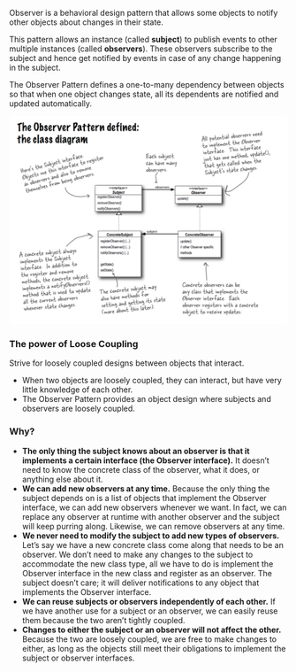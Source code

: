 Observer is a behavioral design pattern that allows some objects to notify other objects about changes in their state.

This pattern allows an instance (called **subject**) to publish events to other multiple instances (called **observers**).  These observers subscribe to the subject and hence get notified by events in case of any change happening in the subject.

The Observer Pattern defines a one-to-many dependency between objects so that when one
object changes state, all its dependents are notified and updated automatically.

![](images/observer_pattern.png)

### The power of Loose Coupling

Strive for loosely coupled designs between objects that interact.

* When two objects are loosely coupled, they can interact,
but have very little knowledge of each other.
* The Observer Pattern provides an object design where
subjects and observers are loosely coupled.

### Why?
* **The only thing the subject knows about an observer is that it
implements a certain interface (the Observer interface).** It doesn’t need to
know the concrete class of the observer, what it does, or anything else about it.
* **We can add new observers at any time.** Because the only thing the subject
depends on is a list of objects that implement the Observer interface, we can add new
observers whenever we want. In fact, we can replace any observer at runtime with
another observer and the subject will keep purring along. Likewise, we can remove
observers at any time.
* **We never need to modify the subject to add new types of observers.** Let’s
say we have a new concrete class come along that needs to be an observer. We don’t
need to make any changes to the subject to accommodate the new class type, all
we have to do is implement the Observer interface in the new class and register as
an observer. The subject doesn’t care; it will deliver notifications to any object that
implements the Observer interface.
* **We can reuse subjects or observers independently of each other.** If we
have another use for a subject or an observer, we can easily reuse them because the
two aren’t tightly coupled.
* **Changes to either the subject or an observer will not affect the other.**
Because the two are loosely coupled, we are free to make changes to either, as long as
the objects still meet their obligations to implement the subject or observer interfaces.
